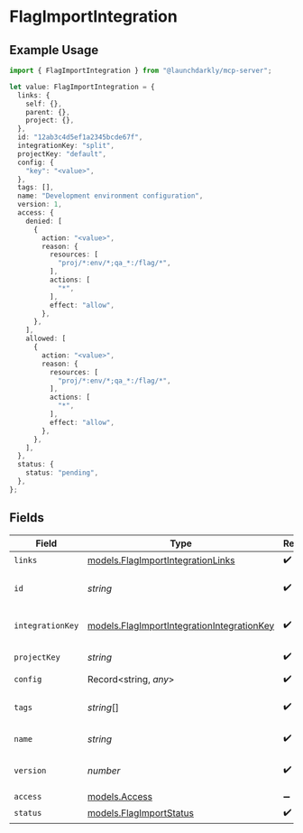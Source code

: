 # FlagImportIntegration

## Example Usage

```typescript
import { FlagImportIntegration } from "@launchdarkly/mcp-server";

let value: FlagImportIntegration = {
  links: {
    self: {},
    parent: {},
    project: {},
  },
  id: "12ab3c4d5ef1a2345bcde67f",
  integrationKey: "split",
  projectKey: "default",
  config: {
    "key": "<value>",
  },
  tags: [],
  name: "Development environment configuration",
  version: 1,
  access: {
    denied: [
      {
        action: "<value>",
        reason: {
          resources: [
            "proj/*:env/*;qa_*:/flag/*",
          ],
          actions: [
            "*",
          ],
          effect: "allow",
        },
      },
    ],
    allowed: [
      {
        action: "<value>",
        reason: {
          resources: [
            "proj/*:env/*;qa_*:/flag/*",
          ],
          actions: [
            "*",
          ],
          effect: "allow",
        },
      },
    ],
  },
  status: {
    status: "pending",
  },
};
```

## Fields

| Field                                                                                          | Type                                                                                           | Required                                                                                       | Description                                                                                    | Example                                                                                        |
| ---------------------------------------------------------------------------------------------- | ---------------------------------------------------------------------------------------------- | ---------------------------------------------------------------------------------------------- | ---------------------------------------------------------------------------------------------- | ---------------------------------------------------------------------------------------------- |
| `links`                                                                                        | [models.FlagImportIntegrationLinks](../models/flagimportintegrationlinks.md)                   | :heavy_check_mark:                                                                             | N/A                                                                                            |                                                                                                |
| `id`                                                                                           | *string*                                                                                       | :heavy_check_mark:                                                                             | The integration ID                                                                             | 12ab3c4d5ef1a2345bcde67f                                                                       |
| `integrationKey`                                                                               | [models.FlagImportIntegrationIntegrationKey](../models/flagimportintegrationintegrationkey.md) | :heavy_check_mark:                                                                             | The integration key                                                                            | split                                                                                          |
| `projectKey`                                                                                   | *string*                                                                                       | :heavy_check_mark:                                                                             | The project key                                                                                | default                                                                                        |
| `config`                                                                                       | Record<string, *any*>                                                                          | :heavy_check_mark:                                                                             | N/A                                                                                            |                                                                                                |
| `tags`                                                                                         | *string*[]                                                                                     | :heavy_check_mark:                                                                             | List of tags for this configuration                                                            | []                                                                                             |
| `name`                                                                                         | *string*                                                                                       | :heavy_check_mark:                                                                             | Name of the configuration                                                                      | Development environment configuration                                                          |
| `version`                                                                                      | *number*                                                                                       | :heavy_check_mark:                                                                             | Version of the current configuration                                                           | 1                                                                                              |
| `access`                                                                                       | [models.Access](../models/access.md)                                                           | :heavy_minus_sign:                                                                             | N/A                                                                                            |                                                                                                |
| `status`                                                                                       | [models.FlagImportStatus](../models/flagimportstatus.md)                                       | :heavy_check_mark:                                                                             | N/A                                                                                            |                                                                                                |